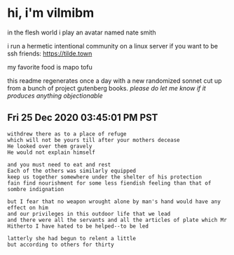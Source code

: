 # hi, i'm vilmibm

in the flesh world i play an avatar named nate smith

i run a hermetic intentional community on a linux server if you want to be ssh friends: https://tilde.town

my favorite food is mapo tofu

this readme regenerates once a day with a new randomized sonnet cut up from a bunch of project gutenberg books.
_please do let me know if it produces anything objectionable_

## Fri 25 Dec 2020 03:45:01 PM PST

    withdrew there as to a place of refuge
    which will not be yours till after your mothers decease
    He looked over them gravely
    He would not explain himself
    
    and you must need to eat and rest
    Each of the others was similarly equipped
    keep us together somewhere under the shelter of his protection
    fain find nourishment for some less fiendish feeling than that of sombre indignation
    
    but I fear that no weapon wrought alone by man's hand would have any effect on him
    and our privileges in this outdoor life that we lead
    and there were all the servants and all the articles of plate which Mr
    Hitherto I have hated to be helped--to be led
    
    latterly she had begun to relent a little
    but according to others for thirty
